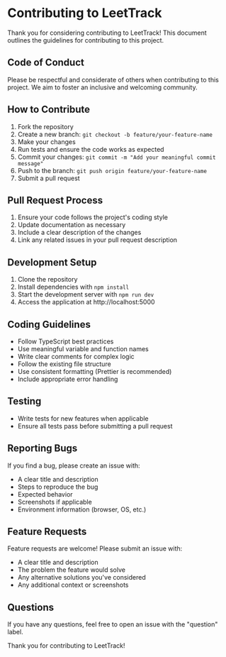 # Contributing to LeetTrack

Thank you for considering contributing to LeetTrack! This document outlines the guidelines for contributing to this project.

## Code of Conduct

Please be respectful and considerate of others when contributing to this project. We aim to foster an inclusive and welcoming community.

## How to Contribute

1. Fork the repository
2. Create a new branch: `git checkout -b feature/your-feature-name`
3. Make your changes
4. Run tests and ensure the code works as expected
5. Commit your changes: `git commit -m "Add your meaningful commit message"`
6. Push to the branch: `git push origin feature/your-feature-name`
7. Submit a pull request

## Pull Request Process

1. Ensure your code follows the project's coding style
2. Update documentation as necessary
3. Include a clear description of the changes
4. Link any related issues in your pull request description

## Development Setup

1. Clone the repository
2. Install dependencies with `npm install`
3. Start the development server with `npm run dev`
4. Access the application at http://localhost:5000

## Coding Guidelines

- Follow TypeScript best practices
- Use meaningful variable and function names
- Write clear comments for complex logic
- Follow the existing file structure
- Use consistent formatting (Prettier is recommended)
- Include appropriate error handling

## Testing

- Write tests for new features when applicable
- Ensure all tests pass before submitting a pull request

## Reporting Bugs

If you find a bug, please create an issue with:
- A clear title and description
- Steps to reproduce the bug
- Expected behavior
- Screenshots if applicable
- Environment information (browser, OS, etc.)

## Feature Requests

Feature requests are welcome! Please submit an issue with:
- A clear title and description
- The problem the feature would solve
- Any alternative solutions you've considered
- Any additional context or screenshots

## Questions

If you have any questions, feel free to open an issue with the "question" label.

Thank you for contributing to LeetTrack!